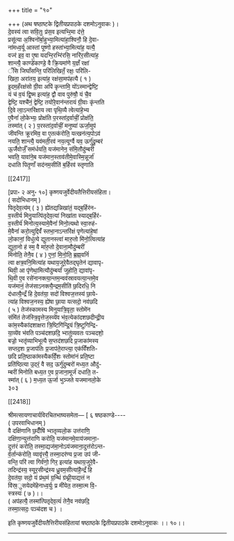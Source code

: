 +++
title = "१०"

+++
(अथ षष्ठाष्टके द्वितीयप्रपाठके दशमोऽनुवाकः )।  
दे॒वस्य॑ त्वा सवि॒तुः प्र॑स॒व इत्यभ्‍रि॒मा द॑त्ते॒  
प्रसू॑त्या अ॒श्विनो॑र्बा॒हुभ्या॒मित्या॑हा॒श्विनौ॒ हि दे॒वा-  
ना॑मध्व॒र्यू आस्तां पूष्णो हस्ता॑भ्या॒मित्या॑ह॒ यत्यै॒  
वज्‍र॑ इव॒ वा ए॒षा यदभ्‍रि॒रभ्‍रि॑रसि॒ नारि॑र॒सीत्या॑ह॒  
शान्त्यै॒ काण्डे॑काण्डे॒ वै क्रि॒यमा॑णे य॒ज्ञँ रक्षा॑  
ँसि जिघाँसन्ति॒ परि॑लिखितँ॒ रक्षः॒ परि॑लि-  
खिता॒ अरा॑तय॒ इत्या॑ह॒ रक्ष॑सा॒मप॑हत्यै ( १ )  
इ॒दम॒हँरक्ष॑सो ग्री॒वा अपि॑ कृन्तामि॒ यो॑ऽस्मान्द्वेष्टि॒  
यं च॑ व॒यं द्वि॒ष्म इत्या॑ह॒ द्वौ वाव पुरु॑षौ॒ यं चै॒व  
द्वेष्टि॒ यश्चै॑नं॒ द्वेष्टि॒ तयो॑रे॒वान॑न्तरायं ग्री॒वाः कृ॑न्तति  
दि॒वे त्वा॒ऽन्तरि॑क्षाय त्वा पृथि॒व्यै त्वेत्या॑हे॒भ्य  
ए॒वैनां॑ लो॒केभ्यः॒ प्रोक्ष॑ति प॒रस्ता॑द॒र्वाचीं॒ प्रोक्ष॑ति॒  
तस्मा॑त् ( २ ) प॒रस्ता॑द॒र्वाचीं॒ मनुष्या॑ ऊर्जा॒मुप॑  
जीवन्ति क्रूरमिव॒ वा ए॒तत्क॑रोति॒ यत्खन॑त्य॒पोऽव॑  
नयति॒ शान्त्यै॒ यव॑मती॒रव॑ नय॒त्यूर्ग्वै यव॒ ऊर्गु॑दु॒म्बर॑  
ऊ॒र्जैवोर्जँ॒ सम॑र्धयति॒ यज॑मानेन॒ संमि॒तौदु॑म्बरी  
भवति॒ यावा॑ने॒ब यज॑मान॒स्ताव॑तीमे॒वास्मि॒न्नूर्जा॑  
दधाति पितृ॒णाँ सद॑नम॒सीति॑ ब॒र्हिरव॑ स्तृणाति

[[2417]]

[प्रपा॰ २ अनु॰ १०] कृष्णयजुर्वेदीयतैत्तिरीयसंहिता।  
( सदोभिधानम् )  
पितृदेव॒त्य॑म् ( ३ ) ह्ये॑तद्यन्निखा॑तं॒ यद्ब॒र्हिर॑न-  
व॒स्तीर्य मिनु॒यात्पि॑तृदेव॒त्या॑ निखा॑ता स्याद्ब॒र्हिर॑-  
व॒स्तीर्य॑ मिनोत्य॒स्यामे॒वैनां॑ मिनो॒त्यथो स्वा॒रुह॑-  
मे॒वैनां॑ करो॒त्युद्दिवँ॑ स्तभा॒नाऽन्तरि॑क्षं पृणेत्या॑हे॒षां  
लो॒कानां॒ विधु॑त्ये द्युतानस्त्वा॑ मारु॒तो मि॑नो॒त्वित्या॑ह  
द्युता॒नो ह॑ स्म॒ वै मा॑रु॒तो दे॒वाना॒मौदु॑म्बरीं  
मिनोति॒ तेनै॒व ( ४ ) ए॒नां॒ मि॒नो॒ति॒ ब्र॒ह्म॒वनिं॑  
त्वा क्षत्र॒वनि॒मित्या॑ह यथाय॒जुरे॒वैतद्घृतेन॑ द्यावापृ-  
थिवी॒ आ पृ॑णेथा॒मित्यौदु॑म्बर्यां जुहोति॒ द्यावा॑पृ-  
थि॒वी ए॒व रसे॑नानक्त्या॒न्तम॒न्वव॑स्रावयत्या॒न्तमे॒व  
यज॑मानं॒ तेज॑साऽनक्त्यै॒न्द्रम॒सीति॑ छ॒दिरधि॒ नि  
द॑धात्यै॒न्द्रँ हि दे॒वत॑या॒ सदो॑ विश्वज॒त्तस्य॑ छा॒ये-  
त्या॑ह विश्वज॒नस्य॒ ह्ये॑षा छा॒या यत्सदो॒ नव॑छदि  
( ५ ) तेज॑स्कामस्य मिनुयात्रि॒वृता॒ स्तोमे॑न  
संमि॑तं तेज॑स्त्रि॒वृत्तेज॒स्व्ये॑व भ॑व॒त्येका॑दशछदीन्द्री॒य  
का॑म॒स्यैका॑दशाक्षरा त्रि॒ष्टिगि॑न्द्रि॒यं त्रि॒ष्टुगिन्द्रि-  
या॒व्ये॑व भ॑वति पञ्च॑दशछदि॒ भ्‍रातु॑व्यवतः पञ्चदशो॒  
बज्रो॒ भ्‍रतृ॑व्याभिभूत्यै स॒प्तद॑शछदि प्र॒जाका॑मस्य  
सप्तद॒शः प्र॒जाप॑तिः प्र॒जाप॑ते॒राप्त्या॒ एक॑विँशति-  
छदि प्रति॒ष्ठाका॑मस्यैकविँ॒शः स्तोमा॑नं प्रति॒ष्टा  
प्रति॑ष्ठित्या उ॒दरं॒ वै सद॒ ऊर्गु॑दुम्बरो॑ मध्य॒त औदु॑-  
म्बरीं मिनोति बध्य॒त ए॒व प्र॒जाना॒मूर्ज॑ दधाति॒ त-  
स्मा॑त् ( ६ ) म॒ध्य॒त ऊ॒र्जा भुञ्जते यजमानलो॒के  
३०३

[[2418]]

श्रीमत्सायणाचार्यविरचितभाष्यसमेता— [ ६ षष्ठकाण्डे----  
( उपरवाभिधानम् )  
वै दक्षि॑णानि छ॒दीँषि॑ भ्‍रातृव्यलो॒क उत्त॑राणि॒  
दक्षि॑णा॒न्युत्त॑राणि करोति॒ यज॑मानमे॒वाय॑जमाना॒-  
दुत्त॑रं करोति॒ तस्मा॒द्यज॑मा॒नोऽय॑जमाना॒दुत्त॑रोऽन्त-  
र्व॒र्तान्क॑रोति॒ व्यावृ॑त्त्यै॒ तस्मा॒दर॑ण्य प्र॒जा उप॑ जी-  
वन्ति॒ परि॑ त्वा गिर्व॑णो॒ गिर॒ इत्या॑ह यथाय॒जुरे॒वै-  
तदिन्द्र॑स्य॒ स्यूर॒सीन्द्र॑स्य ध्रु॒वम॒सीत्या॑है॒न्द्रँ हि  
दे॒वत॑या॒ सदो॒ यं प्र॑थ॒मं ग्र॒न्थिं ग्र॑थ्नी॒याद्यत्तं न  
वि॑स्र॒ुसयेदमे॑हेनाध्व॒र्युः प्र मी॑येत॒ तस्मा॒त्म वि॒-  
स्त्रस्यः॑ ( ७ )।।  
( अप॑हत्यै॒ तस्मा॑त्पितृदेव॒त्यं॑ तेनै॒व नव॑छदि॒  
तस्मा॒त्सदः॒ पञ्च॑दश च ) ।

इति कृष्णयजुर्वेदीयतैत्तिरीयसंहितायां षष्ठाष्ठके द्वितीयप्रपाठके दशमोऽनुवाकः ।। १०।।  
___________
